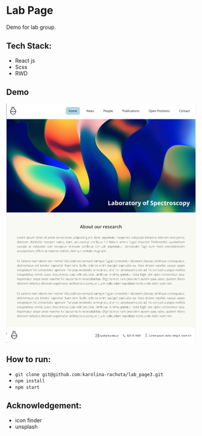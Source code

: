 # Lab Page
Demo for lab group.

## Tech Stack:
- React js
- Scss
- RWD

## Demo
![screenshot](./src/assets/demo/desktop1.png)
![screenshot](./src/assets/demo/desktop2.png)

## How to run:
- `git clone git@github.com:karolina-rachuta/lab_page3.git`
- `npm install`
- `npm start`


## Acknowledgement:
- icon finder
- unsplash

